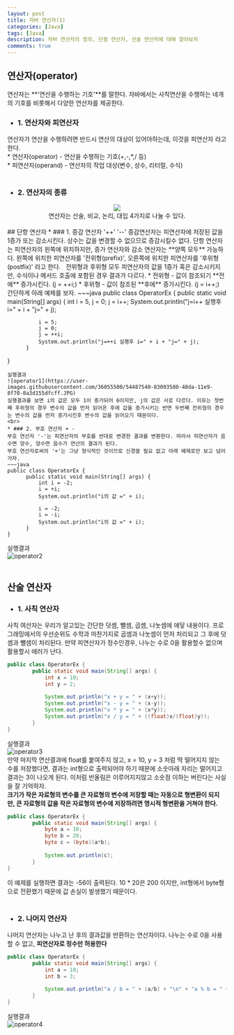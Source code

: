 ```yaml
---
layout: post
title: 자바 연산자(1)
categories: [Java]
tags: [Java]
description: 자바 연산자의 정의, 단항 연산자, 산술 연산자에 대해 알아보자
comments: true
---
```


## 연산자(operator)  
연산자는 **'연산을 수행하는 기호'**를 말한다. 자바에서는 사칙연산을 수행하는 네개의 기호를 비롯해서 다양한 연산자를 제공한다.  
  * ### 1. 연산자와 피연산자  
  연산자가 연산을 수행하려면 반드시 연산의 대상이 있어야하는데, 이것을 피연산자 라고 한다.  
    * 연산자(operator) - 연산을 수행하는 기호(+,-,*,/ 등)  
    * 피연산자(operand) - 연산자의 작업 대상(변수, 상수, 리터럴, 수식)  
<br>
  * ### 2. 연산자의 종류  
  <center><img src="https://user-images.githubusercontent.com/36055500/54478691-6debc280-4858-11e9-8d88-c5701f772622.JPG"></center>  
  <center>연산자는 산술, 비교, 논리, 대입 4가지로 나눌 수 있다.</center>  
  <br>
## 단항 연산자  
  * ### 1. 증감 연산자 '++' '--'  
  증감연산자는 피연산자에 저장된 값을 1증가 또는 감소시킨다. 상수는 값을 변경할 수 없으므로 증감시킬수 없다.  
  단항 연산자는 피연산자의 왼쪽에 위치하지만, 증가 연산자와 감소 연산자는 **양쪽 모두** 가능하다. 왼쪽에 위치한 피연산자를 '전위형(prefix)', 오른쪽에 위치한 피연산자를 '후위형(postfix)' 라고 한다.  
  &nbsp;&nbsp;전위형과 후위형 모두 피연산자의 값을 1증가 혹은 감소시키지만, 수식이나 메서드 호출에 포함된 경우 결과가 다르다.  
    * 전위형 - 값이 참조되기 **전에** 증가시킨다. (j = ++i;)  
    * 후위형 - 값이 참조된 **후에** 증가시킨다. (j = i++;)  
  간단하게 아래 예제를 보자.  
  ~~~java
  public class OperatorEx {
          public static void main(String[] args) {
              int i = 5, j = 0;
              j = i++;
              System.out.println("j=i++ 실행후 i=" + i + "j=" + j);
              
              i = 5;
              j = 0;
              j = ++i;
              System.out.println("j=++i 실행후 i=" + i + "j=" + j);
          }
  }
  ~~~  
  실행결과  
  ![operator1](https://user-images.githubusercontent.com/36055500/54487540-83093580-48da-11e9-8f70-8a3d155dfcff.JPG)  
  실행결과를 보면 i의 값은 모두 1이 증가되어 6이지만, j의 값은 서로 다르다. 이유는 첫번째 후위형의 경우 변수의 값을 먼저 읽어온 후에 값을 증가시키는 반면 두번째 전위형의 경우는 변수의 값을 먼저 증가시킨후 변수의 값을 읽어오기 때문이다.  
  <br>
  * ### 2. 부호 연산자 + -  
  부호 연산자 '-'는 피연산자의 부호를 반대로 변경한 결과를 변환한다. 따라서 피연산자가 음수면 양수, 양수면 음수가 연산의 결과가 된다.  
  부호 연산자로써의 '+'는 그냥 형식적인 것이므로 신경쓸 필요 없고 아래 예제로만 보고 넘어가자.  
~~~java
public class OperatorEx {
        public static void main(String[] args) {
            int i = -2;
            i = +i;
            System.out.println("i의 값 =" + i);
		
            i = -2;
            i = -i;
            System.out.println("i의 값 =" + i);
        }
}
~~~  
  실행결과  
  ![operator2](https://user-images.githubusercontent.com/36055500/54487596-4c7fea80-48db-11e9-934e-ea80dc036c1f.JPG)  
  <br>
## 산술 연산자  
  * ### 1. 사칙 연산자  
  사칙 여산자는 우리가 알고있는 간단한 덧셈, 뺄셈, 곱셈, 나눗셈에 애닿 내용이다. 프로그래밍에서의 우선순위도 수학과 마찬가지로 곱셈과 나눗셈이 먼저 처리되고 그 후에 덧셈과 뺄셈이 처리된다. 만약 피연산자가 정수인경우, 나누는 수로 0을 활용할수 없으며 활용할시 에러가 난다.  
~~~java
public class OperatorEx {
        public static void main(String[] args) {
            int x = 10;
            int y = 2;
			
            System.out.println("x + y = " + (x+y));
            System.out.println("x - y = " + (x-y));
            System.out.println("x * y = " + (x*y));
            System.out.println("x / y = " + ((float)x/(float)y));
        }
}
~~~  
  실행결과  
  ![operator3](https://user-images.githubusercontent.com/36055500/54487790-5dc9f680-48dd-11e9-9353-2fdc52276710.JPG)  
  만약 마지막 연산결과에 float를 붙여주지 않고, x = 10, y = 3 처럼 딱 떨어지지 않는 수를 저장했다면, 결과는 int형으로 출력되어야 하기 때문에 소숫아래 자리는 떨어지고 결과는 3이 나오게 된다. 이처럼 반올림은 이루어지지않고 소숫점 이하는 버린다는 사실을 잘 기억하자.  
  **크기가 작은 자료형의 변수를 큰 자료형의 변수에 저장할 때는 자동으로 형변환이 되지만, 큰 자료형의 값을 작은 자료형의 변수에 저장하려면 명시적 형변환을 거쳐야 한다.**  
~~~java
public class OperatorEx {
        public static void main(String[] args) {
            byte a = 10;
            byte b = 20;
            byte c = (byte)(a*b);
			
            System.out.println(c);
        }
}  
~~~  
  이 예제를 실행하면 결과는 -56이 출력된다. 10 * 20은 200 이지만, int형에서 byte형으로 전환했기 때문에 값 손실이 발생했기 때문이다.  
  <br>
  * ### 2. 나머지 연산자  
  나머지 연산자는 나누고 난 후의 결과값을 반환하는 연산자이다. 나누는 수로 0을 사용할 수 없고, **피연산자로 정수만 허용한다**  
~~~java
public class OperatorEx {
        public static void main(String[] args) {
            int a = 10;
            int b = 3;
		
            System.out.println("a / b = " + (a/b) + "\n" + "a % b = " + (a%b));
        }
}  
~~~  
  실행결과  
  ![operator4](https://user-images.githubusercontent.com/36055500/54488142-a2579100-48e1-11e9-8d31-3a27046c45e7.JPG)
  
